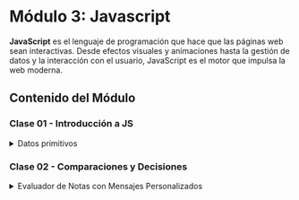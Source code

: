 # Módulo 3: Javascript

**JavaScript** es el lenguaje de programación que hace que las páginas web sean interactivas. Desde efectos visuales y animaciones hasta la gestión de datos y la interacción con el usuario, JavaScript es el motor que impulsa la web moderna.

## Contenido del Módulo

### Clase 01 - Introducción a JS

<details>
  <summary>Datos primitivos</summary>

  <br>Son los tipos de datos más simples y directos que existen en el lenguaje.

  *   **Números:** Representan números, tanto enteros como decimales.
  *   **Cadenas (Strings):** Representan texto.
  *   **Booleanos (Booleans):** Representan valores lógicos: `true` (verdadero) o `false` (falso). Se utilizan para tomar decisiones en el código.
  *   **Null:** Es un valor asignado explícitamente a una variable para indicar que no tiene un valor.
  *   **Undefined:** Representa una variable a la que no se le ha asignado un valor.
  *   **BigInt:** Se utiliza para representar números enteros muy grandes.
  *   **Symbol:** Se utiliza para crear identificadores únicos.

<<<<<<< HEAD
  [Enlace al código](https://github.com/yuleiditho/Modulo-03-JS/blob/main/01-%20Intro%20JS/tipo-de-datos.js)<br>

  ![Código de la clase 01](media/class-01.png)
  
=======
  *   **Números:** Representan números, tanto enteros como decimales.
  *   **Cadenas (Strings):** Representan texto.
  *   **Booleanos (Booleans):** Representan valores lógicos: `true` (verdadero) o `false` (falso). Se utilizan para tomar decisiones en el código.
  *   **Null:** Es un valor asignado explícitamente a una variable para indicar que no tiene un valor.
  *   **Undefined:** Representa una variable a la que no se le ha asignado un valor.
  *   **BigInt:** Se utiliza para representar números enteros muy grandes.
  *   **Symbol:** Se utiliza para crear identificadores únicos.

  #### Script

  ![Código de la clase 01](media/class-01.png)
  [Enlace al código](https://github.com/yuleiditho/Modulo-03-JS/tree/main/01-%20Intro%20JS)
>>>>>>> a1e5f53183fe2b483de801a30464c564bedc2a80
</details>

### Clase 02 - Comparaciones y Decisiones

<details>
  <summary>Evaluador de Notas con Mensajes Personalizados</summary>

<<<<<<< HEAD
   <br>Crea un programa en JavaScript que evalúe la nota de un estudiante y genere un mensaje personalizado basado en la nota.
=======
  Crea un programa en JavaScript que evalúe la nota de un estudiante y genere un mensaje personalizado basado en la nota.
>>>>>>> a1e5f53183fe2b483de801a30464c564bedc2a80

  **Objetivos:**

  *   Declaración de variables.
  *   Uso de condicionales `if`, `else if` y `else`.
  *   Uso de operadores de comparación (`<`, `>`, `<=`, `>=`) para determinar el rango de la nota.
  *   Impresión de mensajes personalizados en la consola.

  **Rango de notas y mensajes:**

  *   Si la nota es 90 o más: "Excelente".
  *   Si la nota está entre 75 y 89: "Bien".
  *   Si la nota está entre 60 y 74: "Suficiente".
  *   Si la nota es menor de 60: "No aprobado".

  #### Script

</details>